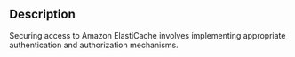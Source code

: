 ## Description

Securing access to Amazon ElastiCache involves implementing appropriate authentication and authorization mechanisms.